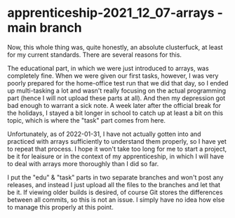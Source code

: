 # apprenticeship-2021_12_07-arrays - main branch
Now, this whole thing was, quite honestly, an absolute clusterfuck, at least for my current standards. There are several reasons for this.

The educational part, in which we were just introduced to arrays, was completely fine. When we were given our first tasks, however, I was very poorly prepared for the home-office test run that we did that day, so I ended up multi-tasking a lot and wasn't really focusing on the actual programming part (hence I will not upload these parts at all). And then my depression got bad enough to warrant a sick note. A week later after the official break for the holidays, I stayed a bit longer in school to catch up at least a bit on this topic, which is where the "task" part comes from here.

Unfortunately, as of 2022-01-31, I have not actually gotten into and practiced with arrays sufficiently to understand them properly, so I have yet to repeat that process. I hope it won't take too long for me to start a project, be it for leaisure or in the context of my apprenticeship, in which I will have to deal with arrays more thoroughly than I did so far.

I put the "edu" & "task" parts in two separate branches and won't post any releases, and instead I just upload all the files to the branches and let that be it. If viewing older builds is desired, of course Git stores the differences between all commits, so this is not an issue. I simply have no idea how else to manage this properly at this point.
